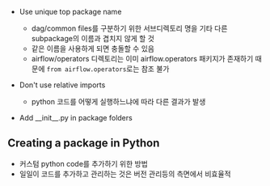 - Use unique top package name
	- dag/common files를 구분하기 위한 서브디렉토리 명을 기타 다른 subpackage의 이름과 겹치지 않게 할 것
	- 같은 이름을 사용하게 되면 충돌할 수 있음
	- airflow/operators 디렉토리는 이미 airflow.operators 패키지가 존재하기 때문에 `from airflow.operators`로는 참조 불가

- Don't use relative imports
	- python 코드를 어떻게 실행하느냐에 따라 다른 결과가 발생

- Add \_\_init\_\_.py in package folders


## Creating a package in Python
- 커스텀 python code를 추가하기 위한 방법
- 일일이 코드를 추가하고 관리하는 것은 버전 관리등의 측면에서 비효율적